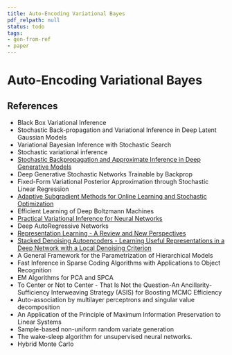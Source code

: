 ```yaml
---
title: Auto-Encoding Variational Bayes
pdf_relpath: null
status: todo
tags:
- gen-from-ref
- paper
---
```


# Auto-Encoding Variational Bayes

## References

- Black Box Variational Inference
- Stochastic Back-propagation and Variational Inference in Deep Latent Gaussian Models
- Variational Bayesian Inference with Stochastic Search
- Stochastic variational inference
- [Stochastic Backpropagation and Approximate Inference in Deep Generative Models](./stochastic-backpropagation-and-approximate-inference-in-deep-generative-models.md)
- Deep Generative Stochastic Networks Trainable by Backprop
- Fixed-Form Variational Posterior Approximation through Stochastic Linear Regression
- [Adaptive Subgradient Methods for Online Learning and Stochastic Optimization](./adaptive-subgradient-methods-for-online-learning-and-stochastic-optimization.md)
- Efficient Learning of Deep Boltzmann Machines
- [Practical Variational Inference for Neural Networks](./practical-variational-inference-for-neural-networks.md)
- Deep AutoRegressive Networks
- [Representation Learning - A Review and New Perspectives](./representation-learning-a-review-and-new-perspectives.md)
- [Stacked Denoising Autoencoders - Learning Useful Representations in a Deep Network with a Local Denoising Criterion](./stacked-denoising-autoencoders-learning-useful-representations-in-a-deep-network-with-a-local-denoising-criterion.md)
- A General Framework for the Parametrization of Hierarchical Models
- Fast Inference in Sparse Coding Algorithms with Applications to Object Recognition
- EM Algorithms for PCA and SPCA
- To Center or Not to Center - That Is Not the Question-An Ancillarity-Sufficiency Interweaving Strategy (ASIS) for Boosting MCMC Efficiency
- Auto-association by multilayer perceptrons and singular value decomposition
- An Application of the Principle of Maximum Information Preservation to Linear Systems
- Sample-based non-uniform random variate generation
- The wake-sleep algorithm for unsupervised neural networks.
- Hybrid Monte Carlo
